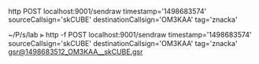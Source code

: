 http POST localhost:9001/sendraw timestamp='1498683574' sourceCallsign='skCUBE' destinationCallsign='OM3KAA' tag='znacka'

~/P/s/lab
⫸  http -f POST localhost:9001/sendraw timestamp='1498683574' sourceCallsign='skCUBE' destinationCallsign='OM3KAA' tag='znacka' gsr@1498683512_OM3KAA__skCUBE.gsr
